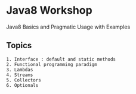 # Java8 Workshop 
Java8 Basics and Pragmatic Usage with Examples

## Topics
	1. Interface : default and static methods
	2. Functional programming paradigm
	3. Lambdas
	4. Streams
	5. Collectors
	6. Optionals
